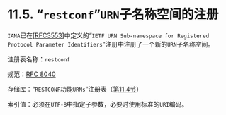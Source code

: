 # 11.5. “`restconf`”`URN`子名称空间的注册

`IANA`已在[[RFC3553](https://tools.ietf.org/html/rfc3553)]中定义的“`IETF URN Sub-namespace for Registered Protocol Parameter Identifiers`”注册中注册了一个新的`URN`子名称空间。

注册表名称：`restconf`

规范：[RFC 8040](https://tools.ietf.org/html/rfc8040)

存储库：“`RESTCONF`功能`URNs`”注册表（[第11.4节](11.4.md)）

索引值：必须在`UTF-8`中指定子参数，必要时使用标准的`URI`编码。
